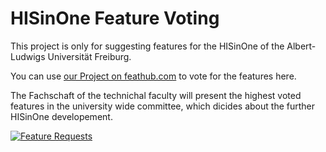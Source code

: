 # HISinOne Feature Voting
This project is only for suggesting features for the HISinOne of the Albert-Ludwigs Universität Freiburg.

You can use [our Project on feathub.com](https://feathub.com/fachschaft/HISinOne) to vote for the features here.

The Fachschaft of the technichal faculty will present the highest voted features in the university wide committee, which dicides about the further HISinOne developement.

[![Feature Requests](http://feathub.com/fachschaft/HISinOne?format=svg)](http://feathub.com/fachschaft/HISinOne)
